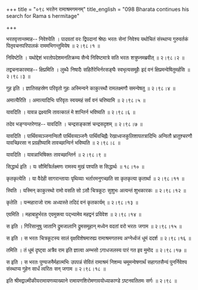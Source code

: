 +++
title = "०९८ भरतेन रामाश्रमगमनम्"
title_english = "098 Bharata continues his search for Rama s hermitage"

+++


भरतवृत्तान्तमाह-- निवेश्येति । पादवतां वरः द्विपदानां श्रेष्ठः भरतः
सेनां निवेश्य यथोचितं संस्थाप्य गुरुवर्तकं पितृवचनपरिपालकं
राममभिगन्तुमियेष  ॥  २।९८।१  ॥   

  

निविष्टेति । यथोद्देशं भरतोपदेशमनतिक्रम्य सैन्ये निविष्टमात्रे सति भरतः
शत्रुघ्नमब्रवीत्  ॥  २।९८।२  ॥   

  

तद्वचनाकारमाह-- क्षिप्रमिति । लुब्धैः निषादैः सहितैरेभिर्नरसङ्घैः
स्वभृत्यसमूहैः इदं वनं क्षिप्रमन्वेषितुमर्हसि  ॥  २।९८।३  ॥   

  

गुह इति । ज्ञातिसहस्रेण परिवृतो गुहः अस्मिन्वने काकुत्स्थौ रामलक्ष्मणौ
समन्वेषतु  ॥  २।९८।४  ॥   

  

अमात्यैरिति । अमात्यादिभिः परिवृतः स्वयमहं सर्वं वनं चरिष्यामि  ॥  २।९८।५
 ॥   

  

यावदिति । यावन्न द्रक्ष्यामि तावत्कालं मे शान्तिर्न भविष्यति  ॥  २।९८।६
 ॥   

  

तदेव भङ्ग्यन्तरेणाह-- यावदिति । चन्द्रसङ्काशं चन्द्रसदृशम्  ॥  २।९८।७
 ॥   

  

यावदिति । पार्थिवव्यञ्जनान्वितौ पार्थिवव्यञ्जनैः पार्थिवचिह्नैः
रेखाध्वजकुलिशापतत्रादिभिः अन्वितौ भ्रातुश्चरणौ यावच्छिरसा न
प्रग्रहीष्यामि तावच्छान्विर्न भविष्यति  ॥  २।९८।८  ॥   

  

यावदिति । यावन्नाभिषिक्तः तावच्छान्तिर्न  ॥  २।९८।९  ॥   

  

सिद्धार्थ इति । यः सौमित्रिर्लक्ष्मणः रामस्य मुखं पश्यति स सिद्धार्थः  ॥ 
१८।१०  ॥   

  

कृतकृत्येति । या वैदेही सागरान्तायाः पृथिव्याः भर्तारमनुगच्छति सा
कृतकृत्या कृतार्था  ॥  २।९८।११  ॥   

  

स्विति । यस्मिन् काकुत्स्थो रामो वसति सो ऽसौ चित्रकूटः सुशुभः अत्यन्तं
शुभकारकः  ॥  २।९८।१२  ॥   

  

कृतेति । यन्महाराजो रामः अध्यास्ते तदिदं वनं कृतकार्यम्  ॥  २।९८।१३  ॥   

  

एवमिति । महाबाहुर्भरतः एवमुक्त्वा पद्भ्यामेव महद्वनं प्रविवेश  ॥  २।९८।१४
 ॥   

  

स इति । गिरिसानुषु जातानि द्रुमजालानि द्रुमसमूहान् मध्येन वदतां वरो भरतः
जगाम  ॥  २।९८।१५  ॥   

  

स इति । स भरतः चित्रकूटस्य सालं वृक्षविशेषमारुह्य रामाश्रमगतस्य
अग्नेर्ध्वजं धूमं ददर्श  ॥  २।९८।१६  ॥   

  

तमिति । तं धूमं दृष्ट्वा अत्रैव राम इति ज्ञात्वा अम्भसो ऽगाधजलस्य पारं
गत इव मुमोद  ॥  २।९८।१७  ॥   

  

स इति । स भरतः पुण्यजनैर्महात्मभिः उपपन्नं सेवितं रामाश्रमं निशम्य
चमूमन्वेषणार्थं सहागतसैन्यं पुनर्निवेश्य संस्थाप्य गुहेन सार्धं त्वरितः
सन् जगाम  ॥  २।९८।१८  ॥   

  

इति श्रीमद्वाल्मीकीयरामायणव्याख्याने रामायणशिरोमणावयोध्याकाण्डे
ऽष्टनवतितमः सर्गः  ॥  २।९८  ॥   

  

  


